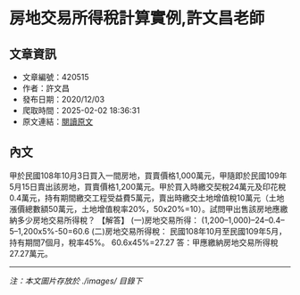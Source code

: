 # 房地交易所得稅計算實例,許文昌老師

## 文章資訊
- 文章編號：420515
- 作者：許文昌
- 發布日期：2020/12/03
- 爬取時間：2025-02-02 18:36:31
- 原文連結：[閱讀原文](https://real-estate.get.com.tw/Columns/detail.aspx?no=420515)

## 內文
甲於民國108年10月3日買入一間房地，買賣價格1,000萬元，甲隨即於民國109年5月15日賣出該房地，買賣價格1,200萬元。甲於買入時繳交契稅24萬元及印花稅0.4萬元，持有期間繳交工程受益費5萬元，賣出時繳交土地增值稅10萬元（土地漲價總數額50萬元，土地增值稅率20%，50x20%=10）。試問甲出售該房地應繳納多少房地交易所得稅？
【解答】
(一)房地交易所得：
(1,200–1,000)–24–0.4–5–1,200x5%-50=60.6
(二)房地交易所得稅：
民國108年10月至民國109年5月，持有期間7個月，稅率45%。
60.6x45%=27.27
答：甲應繳納房地交易所得稅27.27萬元。

---
*注：本文圖片存放於 ./images/ 目錄下*
